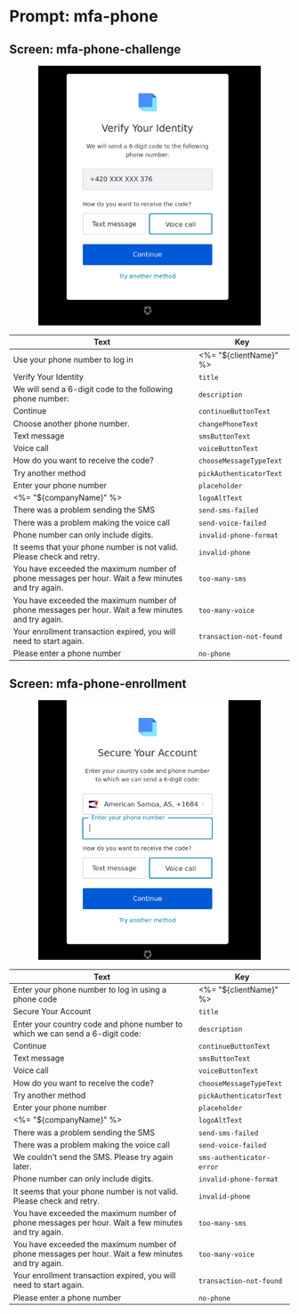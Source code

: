 # Prompt: mfa-phone

## Screen: mfa-phone-challenge

<p style="text-align: center;">
  <img alt="mfa-phone-challenge reference screenshot" class="ul-prompt-screenshot" data-ul-prompt="mfa-phone-challenge" src="/media/articles/universal-login/text-customization/mfa-phone-challenge.png" style="width: 400px;"/>
</p>

|Text|Key|
|----------|----------|
|Use your phone number to log in | <%= "${clientName}" %>|`pageTitle`|
|Verify Your Identity|`title`|
|We will send a 6-digit code to the following phone number:|`description`|
|Continue|`continueButtonText`|
|Choose another phone number.|`changePhoneText`|
|Text message|`smsButtonText`|
|Voice call|`voiceButtonText`|
|How do you want to receive the code?|`chooseMessageTypeText`|
|Try another method|`pickAuthenticatorText`|
|Enter your phone number|`placeholder`|
|<%= "${companyName}" %>|`logoAltText`|
|There was a problem sending the SMS|`send-sms-failed`|
|There was a problem making the voice call|`send-voice-failed`|
|Phone number can only include digits.|`invalid-phone-format`|
|It seems that your phone number is not valid. Please check and retry.|`invalid-phone`|
|You have exceeded the maximum number of phone messages per hour. Wait a few minutes and try again.|`too-many-sms`|
|You have exceeded the maximum number of phone messages per hour. Wait a few minutes and try again.|`too-many-voice`|
|Your enrollment transaction expired, you will need to start again.|`transaction-not-found`|
|Please enter a phone number|`no-phone`|

## Screen: mfa-phone-enrollment

<p style="text-align: center;">
  <img alt="mfa-phone-enrollment reference screenshot" class="ul-prompt-screenshot" data-ul-prompt="mfa-phone-enrollment" src="/media/articles/universal-login/text-customization/mfa-phone-enrollment.png" style="width: 400px;"/>
</p>

|Text|Key|
|----------|----------|
|Enter your phone number to log in using a phone code | <%= "${clientName}" %>|`pageTitle`|
|Secure Your Account|`title`|
|Enter your country code and phone number to which we can send a 6-digit code:|`description`|
|Continue|`continueButtonText`|
|Text message|`smsButtonText`|
|Voice call|`voiceButtonText`|
|How do you want to receive the code?|`chooseMessageTypeText`|
|Try another method|`pickAuthenticatorText`|
|Enter your phone number|`placeholder`|
|<%= "${companyName}" %>|`logoAltText`|
|There was a problem sending the SMS|`send-sms-failed`|
|There was a problem making the voice call|`send-voice-failed`|
|We couldn't send the SMS. Please try again later.|`sms-authenticator-error`|
|Phone number can only include digits.|`invalid-phone-format`|
|It seems that your phone number is not valid. Please check and retry.|`invalid-phone`|
|You have exceeded the maximum number of phone messages per hour. Wait a few minutes and try again.|`too-many-sms`|
|You have exceeded the maximum number of phone messages per hour. Wait a few minutes and try again.|`too-many-voice`|
|Your enrollment transaction expired, you will need to start again.|`transaction-not-found`|
|Please enter a phone number|`no-phone`|
